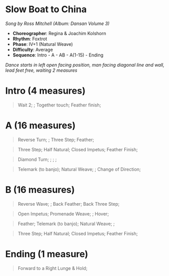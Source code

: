 # Slow Boat to China
*Song by Ross Mitchell (Album: Dansan Volume 3)*

* **Choreographer**: Regina & Joachim Kolshorn
* **Rhythm**: Foxtrot
* **Phase**: IV+1 (Natural Weave)
* **Difficulty**: Average
* **Sequence**: Intro - A - AB - A(1-15) - Ending

*Dance starts in left open facing position, man facing diagonal line and wall, lead feet free, waiting 2 measures*

# Intro (4 measures)

> Wait 2; ; Together touch; Feather finish;

# A (16 measures)

> Reverse Turn; ; Three Step; Feather;

> Three Step; Half Natural; Closed Impetus; Feather Finish;

> Diamond Turn; ; ; ;

> Telemark (to banjo); Natural Weave; ; Change of Direction;


#  B (16 measures)

> Reverse Wave; ; Back Feather; Back Three Step;

> Open Impetus; Promenade Weave; ; Hover;

> Feather; Telemark (to banjo); Natural Weave; ;

> Three Step; Half Natural; Closed Impetus; Feather Finish;

# Ending (1 measure)

> Forward to a Right Lunge & Hold;

